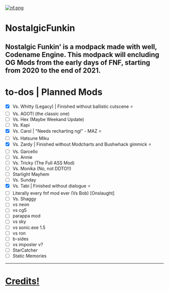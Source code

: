 [![nf.png](https://i.postimg.cc/YCFPbpny/nf.png)](https://postimg.cc/TKRQPXXr)
# NostalgicFunkin
Nostalgic Funkin' is a modpack made with well, Codename Engine.
This modpack will encluding OG Mods from the early days of FNF, starting from 2020 to the end of 2021.
---
# to-dos | Planned Mods
- [x] Vs. Whitty (Legacy) | Finished without ballistic cutscene ⭐
- [ ] Vs. AGOTI (the classic one)
- [ ] Vs. Hex (Maybe Weekand Update)
- [ ] Vs. Kapi
- [x] Vs. Carol | "Needs recharting ngl" - MAZ ⭐
- [ ] Vs. Hatsune Miku
- [x] Vs. Zardy | Finished without Modcharts and Bushwhack gimmick ⭐
- [ ] Vs. Garcello
- [ ] Vs. Annie
- [ ] Vs. Tricky (The Full ASS Mod)
- [ ] Vs. Monika (No, not DDTO!!)
- [ ] Starlight Mayhem
- [ ] Vs. Sunday
- [x] Vs. Tabi | Finished without dialogue ⭐
- [ ] Literally every fnf mod ever (Vs Bob) [Onslaught]
- [ ] Vs. Shaggy
- [ ] vs neon
- [ ] vs cg5
- [ ] parappa mod
- [ ] vs sky
- [ ] vs sonic.exe 1.5
- [ ] vs ron
- [ ] b-sides
- [ ] vs imposter v?
- [ ] StarCatcher
- [ ] Static Memories
---
# [Credits!](https://github.com/AceThePan/NostalgicFunkin/blob/main/data/config/credits.xml)